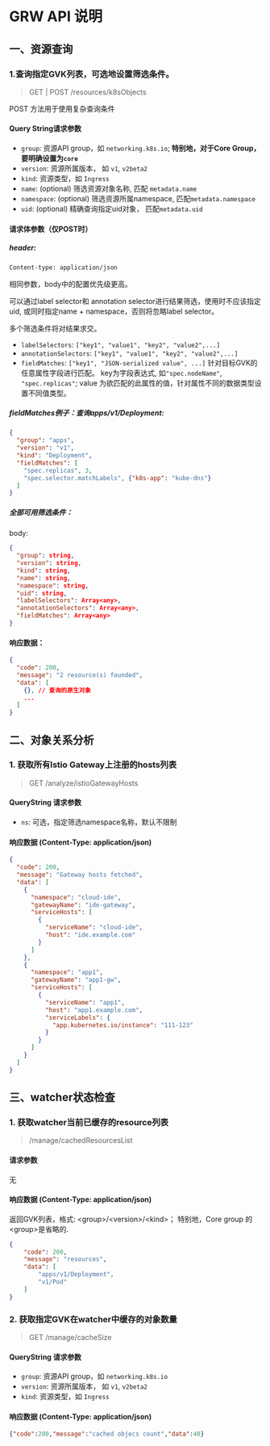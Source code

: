 # GRW API 说明

## 一、资源查询

### 1.查询指定GVK列表，可选地设置筛选条件。
> GET | POST  /resources/k8sObjects 

POST 方法用于使用复杂查询条件

#### Query String请求参数
 - `group`: 资源API group，如 `networking.k8s.io`; **特别地，对于Core Group，要明确设置为`core`**
 - `version`: 资源所属版本， 如 `v1`, `v2beta2`
 - `kind`: 资源类型，如 `Ingress`
 - `name`: (optional) 筛选资源对象名称, 匹配 `metadata.name`
 - `namespace`: (optional) 筛选资源所属namespace, 匹配`metadata.namespace`
 - `uid`: (optional) 精确查询指定uid对象， 匹配`metadata.uid`

#### 请求体参数（仅POST时）

##### header: 
```html
Content-type: application/json
```

相同参数，body中的配置优先级更高。

可以通过label selector和 annotation selector进行结果筛选，使用时不应该指定uid, 或同时指定name + namespace，否则将忽略label selector。

多个筛选条件将对结果求交。

- `labelSelectors`: `["key1", "value1", "key2", "value2",...]`
- `annotationSelectors`: `["key1", "value1", "key2", "value2",...]`
- `fieldMatches`: `["key1", "JSON-serialized value", ...]` 针对目标GVK的任意属性字段进行匹配。 
key为字段表达式, 如`"spec.nodeName"`, `"spec.replicas"`; value 为欲匹配的此属性的值，针对属性不同的数据类型设置不同值类型。

##### fieldMatches例子：查询apps/v1/Deployment:

```json
{
  "group": "apps",
  "version": "v1",
  "kind": "Deployment",
  "fieldMatches": [
    "spec.replicas", 3,
    "spec.selector.matchLabels", {"k8s-app": "kube-dns"}
  ]
}
```

##### 全部可用筛选条件：
body:
```json
{
  "group": string,
  "version": string,
  "kind": string,
  "name": string,
  "namespace": string,
  "uid": string,
  "labelSelectors": Array<any>,
  "annotationSelectors": Array<any>,
  "fieldMatches": Array<any>
}
```


#### 响应数据：
```json
{
  "code": 200,
  "message": "2 resource(s) founded",
  "data": [
    {}, // 查询的原生对象
    ...
  ]
}
```


## 二、对象关系分析
### 1. 获取所有Istio Gateway上注册的hosts列表
> GET /analyze/istioGatewayHosts

#### QueryString 请求参数
- `ns`: 可选，指定筛选namespace名称，默认不限制

#### 响应数据 (Content-Type: application/json)
```json
{
  "code": 200,
  "message": "Gateway hosts fetched",
  "data": [
    {
      "namespace": "cloud-ide",
      "gatewayName": "ide-gateway",
      "serviceHosts": [
        {
          "serviceName": "cloud-ide",
          "host": "ide.example.com"
        }
      ]
    },
    {
      "namespace": "app1",
      "gatewayName": "app1-gw",
      "serviceHosts": [
        {
          "serviceName": "app1",
          "host": "app1.example.com",
          "serviceLabels": {
            "app.kubernetes.io/instance": "111-123"
          }
        }
      ]
    }
  ]
}
```

## 三、watcher状态检查
### 1. 获取watcher当前已缓存的resource列表
> /manage/cachedResourcesList
#### 请求参数
无

#### 响应数据 (Content-Type: application/json)
返回GVK列表，格式: \<group\>/\<version\>/\<kind\>； 特别地，Core group 的 \<group\>是省略的.
```json
{
    "code": 200,
    "message": "resources",
    "data": [
        "apps/v1/Deployment",
        "v1/Pod"
    ]
}
```

### 2. 获取指定GVK在watcher中缓存的对象数量
> GET /manage/cacheSize

#### QueryString 请求参数
 - `group`: 资源API group，如 `networking.k8s.io`
 - `version`: 资源所属版本， 如 `v1`, `v2beta2`
 - `kind`: 资源类型，如 `Ingress`

#### 响应数据 (Content-Type: application/json)
```json
{"code":200,"message":"cached objecs count","data":40}
```
